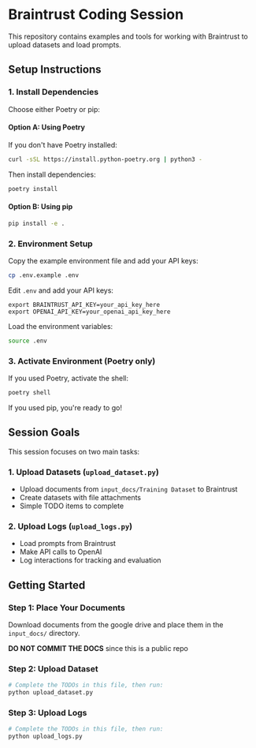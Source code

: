 # Braintrust Coding Session

This repository contains examples and tools for working with Braintrust to upload datasets and load prompts.

## Setup Instructions

### 1. Install Dependencies

Choose either Poetry or pip:

#### Option A: Using Poetry
If you don't have Poetry installed:
```bash
curl -sSL https://install.python-poetry.org | python3 -
```

Then install dependencies:
```bash
poetry install
```

#### Option B: Using pip
```bash
pip install -e .
```

### 2. Environment Setup

Copy the example environment file and add your API keys:

```bash
cp .env.example .env
```

Edit `.env` and add your API keys:

```
export BRAINTRUST_API_KEY=your_api_key_here
export OPENAI_API_KEY=your_openai_api_key_here
```

Load the environment variables:

```bash
source .env
```

### 3. Activate Environment (Poetry only)

If you used Poetry, activate the shell:
```bash
poetry shell
```

If you used pip, you're ready to go!

## Session Goals

This session focuses on two main tasks:

### 1. Upload Datasets (`upload_dataset.py`)
- Upload documents from `input_docs/Training Dataset` to Braintrust
- Create datasets with file attachments
- Simple TODO items to complete

### 2. Upload Logs (`upload_logs.py`) 
- Load prompts from Braintrust
- Make API calls to OpenAI
- Log interactions for tracking and evaluation

## Getting Started

### Step 1: Place Your Documents

Download documents from the google drive and place them in the `input_docs/` directory. 

**DO NOT COMMIT THE DOCS** since this is a public repo





### Step 2: Upload Dataset
```bash
# Complete the TODOs in this file, then run:
python upload_dataset.py
```

### Step 3: Upload Logs
```bash
# Complete the TODOs in this file, then run:
python upload_logs.py
```


